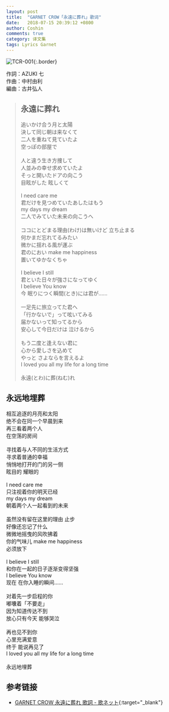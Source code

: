 ```yaml
---
layout: post
title:  "GARNET CROW「永遠に葬れ」歌词"
date:   2018-07-15 20:39:12 +0800
author: Coshin
comments: true
category: 译文集
tags: Lyrics Garnet
---
```

![TCR-001](https://ganekuro.github.io/images/discography/album/TCR-001.jpg){:.border}

作詞：AZUKI 七<br>
作曲：中村由利<br>
編曲：古井弘人

<blockquote class="original">
  <h2>永遠に葬れ</h2>
  <p>
    追いかけ合う月と太陽<br>
    決して同じ朝は来なくて<br>
    二人を重ねて見ていたよ<br>
    空っぽの部屋で<br>
    <br>
    人と違う生き方捜して<br>
    人並みの幸せ求めていたよ<br>
    そっと開いたドアの向こう<br>
    目眩がした 眩しくて<br>
    <br>
    I need care me<br>
    君だけを見つめていたあしたはもう<br>
    my days my dream<br>
    二人でみていた未来の向こうへ<br>
    <br>
    ココにとどまる理由(わけ)は無いけど 立ち止まる<br>
    何かまだ忘れてるみたい<br>
    微かに揺れる風が運ぶ<br>
    君のにおい make me happiness<br>
    置いてゆかなくちゃ<br>
    <br>
    I believe I still<br>
    君といた日々が強さになってゆく<br>
    I believe You know<br>
    今 眠りにつく瞬間(とき)には君が……<br>
    <br>
    一足先に旅立ってた君へ<br>
    「行かないで」って呟いてみる<br>
    届かないって知ってるから<br>
    安心して今日だけは 泣けるから<br>
    <br>
    もう二度と逢えない君に<br>
    心から愛しさを込めて<br>
    やっと さよならを言えるよ<br>
    I loved you all my life for a long time<br>
    <br>
    永遠(とわ)に葬(ねむ)れ
  </p>
</blockquote>

<div class="translation">
  <h2>永远地埋葬</h2>
  <p>
    相互追逐的月亮和太阳<br>
    绝不会在同一个早晨到来<br>
    再三看着两个人<br>
    在空荡的房间<br>
    <br>
    寻找着与人不同的生活方式<br>
    寻求着普通的幸福<br>
    悄悄地打开的门的另一侧<br>
    眩目的 耀眼的<br>
    <br>
    I need care me<br>
    只注视着你的明天已经<br>
    my days my dream<br>
    朝着两个人一起看到的未来<br>
    <br>
    虽然没有留在这里的理由 止步<br>
    好像还忘记了什么<br>
    微微地摇曳的风吹拂着<br>
    你的气味儿 make me happiness<br>
    必须放下<br>
    <br>
    I believe I still<br>
    和你在一起的日子逐渐变得坚强<br>
    I believe You know<br>
    现在 在你入睡的瞬间……<br>
    <br>
    对着先一步启程的你<br>
    嘟囔着「不要走」<br>
    因为知道传达不到<br>
    放心只有今天 能够哭泣<br>
    <br>
    再也见不到你<br>
    心里充满爱意<br>
    终于 能说再见了<br>
    I loved you all my life for a long time<br>
    <br>
    永远地埋葬
  </p>
</div>

## 参考链接

* [GARNET CROW 永遠に葬れ 歌詞 - 歌ネット](https://www.uta-net.com/song/20129/){:target="_blank"}

